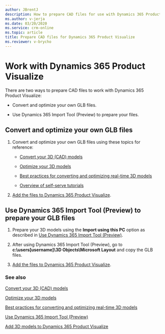 ```yaml
---
author: JBrentJ
description: How to prepare CAD files for use with Dynamics 365 Product Visualize
ms.author: v-jerja
ms.date: 03/20/2020
ms.service: crm-online
ms.topic: article
title: Prepare CAD files for Dynamics 365 Product Visualize
ms.reviewer: v-brycho
---
```


# Work with Dynamics 365 Product Visualize

There are two ways to prepare CAD files to work with Dynamics 365 Product Visualize:

- Convert and optimize your own GLB files.

- Use Dynamics 365 Import Tool (Preview) to prepare your files.

## Convert and optimize your own GLB files

1. Convert and optimize your own GLB files using these topics for reference:

   - [Convert your 3D (CAD) models](convert-models.md)
   
   - [Optimize your 3D models](optimize-models.md)
   
   - [Best practices for converting and optimizing real-time 3D models](best-practices.md)
   
   - [Overview of self-serve tutorials](tutorials-overview.md)

2. [Add the files to Dynamics 365 Product Visualize](https://docs.microsoft.com/dynamics365/mixed-reality/product-visualize/setup-existing-instance#add-3d-models-to-your-products). 

## Use Dynamics 365 Import Tool (Preview) to prepare your GLB files

1. Prepare your 3D models using the **Import using this PC** option as described in [Use Dynamics 365 Import Tool (Preview)](import-tool.md). 

2. After using Dynamics 365 Import Tool (Preview), go to **c:\users\[username]\3D Objects\Microsoft Layout** and copy the GLB files.

3. [Add the files to Dynamics 365 Product Visualize](https://docs.microsoft.com/dynamics365/mixed-reality/product-visualize/setup-existing-instance#add-3d-models-to-your-products). 

### See also

[Convert your 3D (CAD) models](convert-models.md)<br>
   
[Optimize your 3D models](optimize-models.md)<br>
   
[Best practices for converting and optimizing real-time 3D models](best-practices.md)<br>

[Use Dynamics 365 Import Tool (Preview)](import-tool.md)<br>

[Add 3D models to Dynamics 365 Product Visualize](https://docs.microsoft.com/dynamics365/mixed-reality/product-visualize/setup-existing-instance#add-3d-models-to-your-products)










